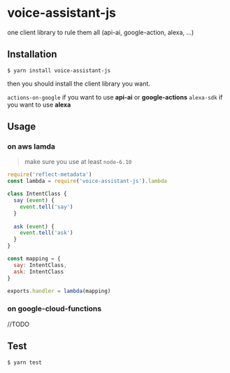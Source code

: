 # voice-assistant-js

one client library to rule them all (api-ai, google-action, alexa, ...)

## Installation

```
$ yarn install voice-assistant-js
```

then you should install the client library you want.

`actions-on-google` if you want to use **api-ai** or **google-actions**
`alexa-sdk` if you want to use **alexa**

## Usage

### on aws lamda

> make sure you use at least `node-6.10`

```js
require('reflect-metadata')
const lambda = require('voice-assistant-js').lambda

class IntentClass {
  say (event) {
    event.tell('say')
  }
  
  ask (event) {
    event.tell('ask')
  }
}

const mapping = {
  say: IntentClass,
  ask: IntentClass
}

exports.handler = lambda(mapping)
```

### on google-cloud-functions

//TODO

## Test

```
$ yarn test
```
